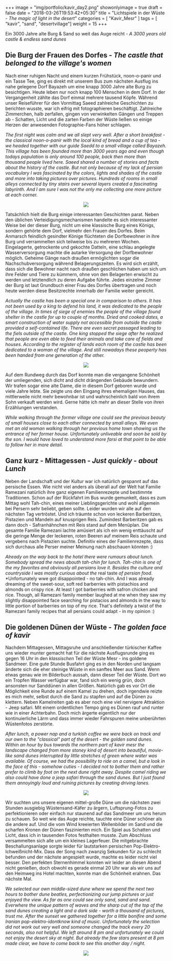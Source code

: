 +++
image = "img/portfolio/kavir_day2.png"
showonlyimage = true
draft = false
date = "2018-03-26T19:53:42+05:30"
title = "Lichtspiele in der Wüste - *The magic of light in the desert*"
categories = [ "Kavir_Mesr" ]
tags = [ "kavir", "sand", "desertvillage"]
weight = 15
+++

Ein 3000 Jahre alte Burg & Sand so weit das Auge reicht - *A 3000 years old castle & endless sand dunes*
<!--more-->


## Die Burg der Frauen des Dorfes - *The castle that belonged to the village's women*

Nach einer ruhigen Nacht und einem kurzen Frühstück, noon-o-panir und ein Tasse Tee, ging es direkt mit unserem Bus zum nächsten Ausflug ins nahe gelegene Dorf Bayazeh um eine knapp 3000 Jahre alte Burg zu besichtigen. Heute leben nur noch knapp 100 Menschen in dem Dorf. In der Vergangenheit zählte das Dorf einmal mehrere tausend Köpfe. 
Während unser Reiseführer für den Vormittag Saeed zahlreiche Geschichten zu berichten wusste, war ich eifrig mit fotographieren beschäftigt. Zahlreiche Zimmerchen, halb zerfallen, gingen von verwinkelten Gängen und Treppen ab - Schatten, Licht und die zarten Farben der Wüste ließen so einige Herzen der anwesenden Fotographie-Fans höher schlagen.

*The first night was calm and we all slept very well. After a short breakfast - the classical noon-o-panir with the local kind of bread and a cup of tea - we headed together with our guide Saedd to a small village called Bayazeh. This village has been founded more than 3000 years ago and even though todays population is only around 100 people, back then more than thousand people lived here.*
*Saeed shared a number of stories and facts about the history of the castle. But not only because of my lack of persian vocabulary I was fascinated by the colors, lights and shades of the castle and more into taking pictures over pictures. Hundreds of rooms in small alleys connected by tiny stairs over several layers created a fascinating labyrinth. And I am sure I was not the only me collecting one more picture at each corner.*

<p align="center">
  <img src="/img/portfolio/castle_C1.png">
</p>

Tatsächlich hielt die Burg einige interessanten Geschichten parat. Neben den üblichen Verteidigungsmechanismen handelte es sich interessanter Weise bei der dieser Burg, nicht um eine klassische Burg eines Königs, sondern gehörte dem Dorf, vielmehr den Frauen des Dorfes. Beim Anmarsch feindlich gesindter Könige flüchteten die Dorfbewohner in ihre Burg und verrammelten sich teilweise bis zu mehreren Wochen.  Eingelagerte, getrockente und gekochte Datteln, eine schlau angelegte Wasserversorgung machte die autarke Versorgung der Dorfbewohner möglich. Geheime Gänge nach draußen ermöglichten sogar die Nachschubversorgung während Belagerungszeiten. Es wird sich erzählt, dass sich die Bewohner nacht nach draußen geschlichen haben um sich um ihre Felder und Tiere zu kümmern, ohne von den Belagerten erwischt zu werden und letztendlich zu deren Aufgabe führte. Jedes einzelne Zimmer der Burg ist laut Grundbuch einer Frau des Dorfes übertragen und noch heute werden diese Besitzrechte innerhalb der Familie weiter gereicht.

*Actually the castle has been a special one in comparison to others. It has not been used by a king to defend his land, it was dedicated to the people of the village. In times of siege of enemies the people of the village found shelter in the castle for up to couple of months. Dried and cooked dates, a smart construction of water supply not accessible from outside the castle provided a self-contained life. There are even secret passaged leading to the fiels outside of the castle. One king stopped the siege after he realized that people are even able to feed their animals and take care of fields and houses.*
*According to the register of lands each room of the castle has been dedicated to a woman of the village. And still nowadays these peoperty has been handed from one generation of the other.*


<p align="center">
  <img src="/img/portfolio/castle_C2.png">
</p>


Auf dem Rundweg durch das Dorf konnte man die vergangene Schönheit der umliegenden, sich dicht and dicht drängenden Gebäude bewundern. Wir trafen sogar eine alte Dame, die in diesem Dorf geboren wurde und viele Jahre lebte. Sie zeigte uns den Eingang ihres ehemaligen Hauses, das mittlerweile nicht mehr bewohnbar ist und wahrscheinlich bald von ihrem Sohn verkauft werden wird. Gerne hätte ich mehr an dieser Stelle von ihren Erzählungen verstanden.

*While walking through the former village one could see the previous beauty of small houses close to each other connected by small alleys. We even met an old woman walking through her previous home town showing us the entrance of her former house. Unfortunately unliveable and soon be sold by the son. I would have loved to understand more farsi at that point to be able to follow her in more detail.*


## Ganz kurz - Mittagessen - *Just quickly - about Lunch*

Neben der Landschaft und der Kultur war ich natürlich gespannt auf das persische Essen. Wie nicht viel anders als überall auf der Welt hat Familie Ramezani natürlich ihre ganz eigenen Familienrezepte und bestimmte Traditionen. Schon auf der Rückfahrt im Bus wurde gemunkelt, dass es zum Mittag wohl Tah-chin, eines meiner Lieblingsgerichte und wohl allgemein bei Persern sehr beliebt, geben sollte. 
Leider wurden wir alle auf den nächsten Tag vertröstet. Und ich träumte schon von leckeren Barberitzen, Pistazien und Mandeln auf knusprigen Reis. 
Zumindest Barberitzen gab es dann doch - Safranhähnchen mit Reis stand auf dem Menüplan. Die gesamte Familie Ramezani lachte amüsiert als ich ein wenig enttäuscht auf die geringe Menge der leckeren, roten Beeren auf meinem Reis schaute und vergebens nach Pistazien suchte. Definitiv eines der Familienrezepte, dass sich durchaus alle Perser meiner Meinung nach abschauen könnten :)

*Already on the way back to the hotel there were rumours about lunch. Somebody spread the news abouth tah-chin for lunch. Tah-chin is one of the my favorites and obviously all persians love it. Besides the culture and countryside I was mostly curious about the* real taste *of persian food*.
*Unfortunately wwe got disappointed - no tah-chin. And I was already dreaming of the sweet-sour, soft red barberries with pistachios and almonds on crispy rice. At least I got barberries with safron chicken and rice. Though, all Ramezani family member laughed at me when they saw my slightly disappointed face searching for pistacios and almonds in the way to little portion of barberries on top of my rice. That's definitely a twist of the Ramezani family recipes that all persians could adapt - in my opinion :) 

## Die goldenen Dünen der Wüste - *The golden face of kavir*

Nachdem Mittagessen, Mittagsruhe und anschließender türkischer Kaffee uns wieder munter gemacht hat für die nächste Ausflugsrunde ging es gegen 16 Uhr in den *klassischen* Teil der Wüste Mesr - ins goldene Sandmeer.
Eine gute Stunde Busfahrt ging es in den Norden und langsam änderte sich die eher steinige Wüste in ein sanftes Meer aus Sand. Wenn etwas genau wie im Bilderbuch aussah, dann dieser Teil der Wüste. Dort wo ein Tropfen Wasser verfügbar war, fand sich ein wenig grün, doch ansonsten nur Sanddünen in allen Größen. Natürlich gab es vor Ort die Möglichkeit eine Runde auf einem Kamel zu drehen, doch irgendwie reizte es mich mehr, selbst durch die Sand zu stapfen und auf die Dünen zu klettern. Neben Kamelreiten gab es aber noch eine viel nervigere Attraktion - Jeep safari. Mit einem ordentlichen Tempo ging es Dünen rauf und runter wie in einer Achterbahn. Doch mich ärgerte eigentlich nur der kontinuierliche Lärm und dass immer wieder Fahrspuren meine unberührten Wüstenfotos zerstörte.

*After lunch, a power nap and a turkish coffee we were back on track and our own to the "classical" part of the desert - the golden sand dunes.*
*Within an hour by bus towards the northern part of kavir mesr the landscape changed from more stoney kind of desert into beautiful, movie-like sand dunes interrupted by little stretches of green where water was available. Of course, we had the possibility to ride on a camel, but a look in the face of this - somehow cuties - I decided not to bother them and rather prefer to climb by foot on the next dune right away. Despite camel riding we also could have done a jeep safari through the sand dunes. But I just found them annoyingly loud and ruining pictures by creating driving lanes.*

<p align="center">
  <img src="/img/portfolio/mezr_01.png">
</p>

Wir suchten uns unsere eigenen mittel-große Düne um die nächsten zwei Stunden ausgiebig Wüstensand-Käfer zu ärgern, Luftsprung-Fotos zu perfektionieren oder einfach nur staunend auf das Sandmeer um uns herum zu schauen. So weit wie das Auge reichte, tauchte eine Düner schöner als die andere auf. Und die vom Wind kreeierten Wellenbilder im Sand und die scharfen Kronen der Dünen faszinierten mich. Ein Spiel aus Schatten und Licht, dass ich in tausenden Fotos festhalten musste.
Zum Abschluss versammelten sich alle um ein kleines Lagerfeuer. Die mitgebrachte Beschallungsanlage sorgte leider für lautstarken persischen Pop-Elektro-Ichweißnicht-Mix. Dass der Song nach zwanzig Sekunden für zu schlecht befunden und der nächste angespielt wurde, machte es leider nicht viel besser.
Den perfekten Sternenhimmel konnten wir leider an diesen Abend nicht genießen, doch obwohl es gerade einmal 20 Uhr war als wir uns auf den Heimweg ins Hotel machten, konnte man die Schönheit erahnen. Das nächste Mal.

*We selected our own middle-sized dune where we spend the next two hours to bother dune beatles, perfectionizing our jump pictures or just enjoyed the view. As far as one could see only sand, sand and sand. Everwhere the unique pattern of waves and the sharp cut of the top of the sand dunes creating a light and a dark side - worth a thousand of pictures, trust me.*
*After the sunset we gathered together for a little bonifire and some Iranian pop-elektro-idontknow kind of music. Unfortunately the selection did not work out very well and someone changed the track every 20 seconds, also not helpful.*
*We left around 8 pm and unfortunately we could not enjoy the desert sky at night. But already the few stars present at 8 pm made clear, we have to come back to see this another day / night.*

<p align="center">
  <img src="/img/portfolio/hand_full_of_sun.png">
</p>


